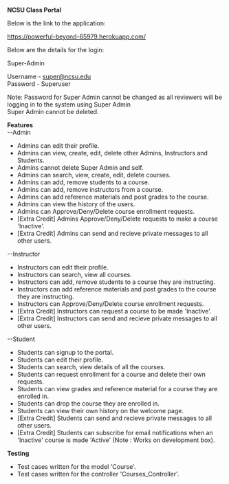 
<b>NCSU Class Portal</b>

Below is the link to the application:

https://powerful-beyond-65979.herokuapp.com/

Below are the details for the login:
 
Super-Admin

Username - super@ncsu.edu <br/>
Password - Superuser 

Note: Password for Super Admin cannot be changed as all reviewers will be logging in to the system using Super Admin<br/>
Super Admin cannot be deleted.

<b>Features</b> <br/>
--Admin
 - Admins can edit their profile.
 - Admins can view, create, edit, delete other Admins, Instructors and Students.
 - Admins cannot delete Super Admin and self.
 - Admins can search, view, create, edit, delete courses.
 - Admins can add, remove students to a course.
 - Admins can add, remove instructors from a course.
 - Admins can add reference materials and post grades to the course.
 - Admins can view the history of the users.
 - Admins can Approve/Deny/Delete course enrollment requests.
 - [Extra Credit] Admins Approve/Deny/Delete requests to make a course 'Inactive'.
 - [Extra Credit] Admins can send and recieve private messages to all other users.

--Instructor
 - Instructors can edit their profile.
 - Instructors can search, view all courses.
 - Instructors can add, remove students to a course they are instructing.
 - Instructors can add reference materials and post grades to the course they are instructing.
 - Instructors can Approve/Deny/Delete course enrollment requests.
 - [Extra Credit] Instructors can request a course to be made 'Inactive'.
 - [Extra Credit] Instructors can send and recieve private messages to all other users.
 
--Student
 - Students can signup to the portal.
 - Students can edit their profile.
 - Students can search, view details of all the courses.
 - Students can request enrollment for a course and delete their own requests.
 - Students can view grades and reference material for a course they are enrolled in.
 - Students can drop the course they are enrolled in.
 - Students can view their own history on the welcome page.
 - [Extra Credit] Students can send and recieve private messages to all other users.
 - [Extra Credit] Students can subscribe for email notifications when an 'Inactive' course is made 'Active' (Note : Works on development box).
 
<b>Testing</b>
 - Test cases written for the model 'Course'.
 - Test cases written for the controller 'Courses_Controller'.
